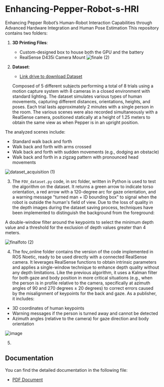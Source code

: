 # Enhancing-Pepper-Robot-s-HRI
Enhancing Pepper Robot’s Human-Robot Interaction Capabilities through Advanced Hardware Integration and Human Pose Estimation
This repository contains two folders:

1. **3D Printing Files**:

    - Custom-designed box to house both the GPU and the battery
    - RealSense D435i Camera Mount
![finale (2)](https://github.com/user-attachments/assets/30f2dce7-f90b-40ff-9658-3d65164607c4)



2. **Dataset**:
   
   - [Link drive to download Dataset](https://drive.google.com/drive/folders/1_3JckYWL6bLGh8cu_JtG2LzMEAdoCGat?usp=sharing)
   
    Composed of 5 different subjects performing a total of 8 trials using a motion capture system with 8 cameras in a closed environment with standard lighting. The dataset simulates various types of human movements, capturing different distances, orientations, heights, and poses. Each trial lasts approximately 2 minutes with a single person in the room.
    The various scenes were also recorded simultaneously with a RealSense camera, positioned statically at a height of 1.25 meters to obtain the same view as when Pepper is in an upright position.

The analyzed scenes include:
- Standard walk back and forth
- Walk back and forth with arms crossed
- Walk back and forth with sudden movements (e.g., dodging an obstacle)
- Walk back and forth in a zigzag pattern with pronounced head movements

![dataset_acquisition (1)](https://github.com/polmagri/Enhancing-Pepper-Robot-s-HRI/assets/150929375/c2b1b9d7-705d-4a66-8adf-e0cef52e414a)

3. The `FOV_dataset.py` code, in src folder, written in Python is used to test the algorithm on the dataset. It returns a green arrow to indicate torso orientation, a red arrow with a 120-degree arc for gaze orientation, and a warning message "turned man + ID bounding box" to signal when the robot is outside the human's field of view.
Due to the loss of quality in the depth images during the dataset saving process, techniques have been implemented to distinguish the background from the foreground:

A double-window filter around the keypoints to select the minimum depth value and a threshold for the exclusion of depth values greater than 4 meters.

![finalfoto (2)](https://github.com/user-attachments/assets/91cc006b-13fa-4115-97f5-8ecf9da270c0)



4. The fov_online folder contains the version of the code implemented in ROS Noetic, ready to be used directly with a connected RealSense camera. It leverages RealSense functions to obtain intrinsic parameters and applies a single-window technique to enhance depth quality without any depth limitations. Like the previous algorithm, it uses a Kalman filter for both gaze and body position in more critical situations (e.g., when the person is in profile relative to the camera, specifically at azimuth angles of 90 and 270 degrees ± 20 degrees) to correct errors caused by the misalignment of keypoints for the back and gaze.
As a publisher, it includes:

- 3D coordinates of human keypoints
- Warning messages if the person is turned away and cannot be detected
- Azimuth angles (relative to the camera) for gaze direction and body orientation

![image](https://github.com/user-attachments/assets/ca71a4b0-4b1e-4b79-b0f8-a900810652a5)

5. 
## Documentation 

You can find the detailed documentation in the following file:

- [PDF Document](https://arxiv.org/pdf/2409.01036)
